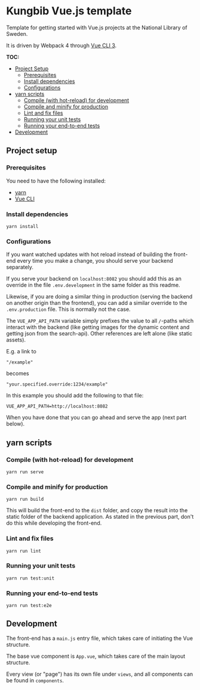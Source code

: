 # Kungbib Vue.js template

Template for getting started with Vue.js projects at the National Library of Sweden.

It is driven by Webpack 4 through [Vue CLI 3](https://cli.vuejs.org/).

**TOC:**
* [Project Setup](#project-setup)
  * [Prerequisites](#prerequisites)
  * [Install dependencies](#install-dependencies)
  * [Configurations](#configurations)
* [yarn scripts](#yarn-scripts)
  * [Compile (with hot-reload) for development](#compile-with-hot-reload-for-development)
  * [Compile and minify for production](#compile-and-minify-for-production)
  * [Lint and fix files](#lint-and-fix-files)
  * [Running your unit tests](#running-your-unit-tests)
  * [Running your end-to-end tests](#running-your-end-to-end-tests)
* [Development](#development)

## Project setup

### Prerequisites

You need to have the following installed:
* [yarn](https://yarnpkg.com/en/docs/install)
* [Vue CLI](https://cli.vuejs.org/guide/installation.html)

### Install dependencies
```
yarn install
```

### Configurations

If you want watched updates with hot reload instead of building the front-end every time you make a change, you should serve your backend separately.

If you serve your backend on `localhost:8082` you should add this as an override in the file `.env.development` in the same folder as this readme.

Likewise, if you are doing a similar thing in production (serving the backend on another origin than the frontend), you can add a similar override to the `.env.production` file. This is normally not the case.

The `VUE_APP_API_PATH` variable simply prefixes the value to all `/`-paths which interact with the backend (like getting images for the dynamic content and getting json from the search-api). Other references are left alone (like static assets).

E.g. a link to
```
"/example"
```
becomes
```
"your.specified.override:1234/example"
```

In this example you should add the following to that file:

```
VUE_APP_API_PATH=http://localhost:8082
```

When you have done that you can go ahead and serve the app (next part below).

## yarn scripts

### Compile (with hot-reload) for development
```
yarn run serve
```

### Compile and minify for production
```
yarn run build
```
This will build the front-end to the `dist` folder, and copy the result into the static folder of the backend application.
As stated in the previous part, don't do this while developing the front-end.

### Lint and fix files
```
yarn run lint
```

### Running your unit tests
```
yarn run test:unit
```

### Running your end-to-end tests
```
yarn run test:e2e
```

## Development

The front-end has a `main.js` entry file, which takes care of initiating the Vue structure.

The base vue component is `App.vue`, which takes care of the main layout structure.

Every view (or "page") has its own file under `views`, and all components can be found in `components`.
